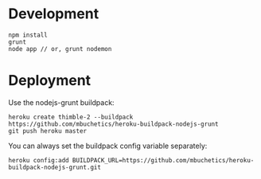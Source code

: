 Development
============
```
npm install
grunt
node app // or, grunt nodemon
```

Deployment
===========

Use the nodejs-grunt buildpack:
```
heroku create thimble-2 --buildpack https://github.com/mbuchetics/heroku-buildpack-nodejs-grunt
git push heroku master
```
You can always set the buildpack config variable separately:
```
heroku config:add BUILDPACK_URL=https://github.com/mbuchetics/heroku-buildpack-nodejs-grunt.git
```
